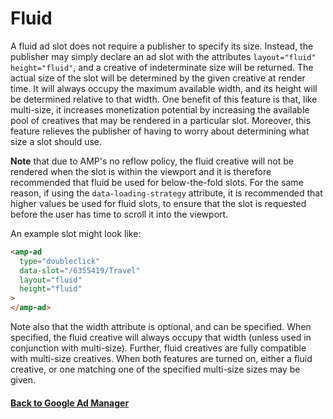 # Fluid

A fluid ad slot does not require a publisher to specify its size. Instead, the publisher may simply declare an ad slot with the attributes `layout="fluid" height="fluid"`, and a creative of indeterminate size will be returned. The actual size of the slot will be determined by the given creative at render time. It will always occupy the maximum available width, and its height will be determined relative to that width. One benefit of this feature is that, like multi-size, it increases monetization potential by increasing the available pool of creatives that may be rendered in a particular slot. Moreover, this feature relieves the publisher of having to worry about determining what size a slot should use.

**Note** that due to AMP's no reflow policy, the fluid creative will not be rendered when the slot is within the viewport and it is therefore recommended that fluid be used for below-the-fold slots. For the same reason, if using the `data-loading-strategy` attribute, it is recommended that higher values be used for fluid slots, to ensure that the slot is requested before the user has time to scroll it into the viewport.

An example slot might look like:

```html
<amp-ad
  type="doubleclick"
  data-slot="/6355419/Travel"
  layout="fluid"
  height="fluid"
>
</amp-ad>
```

Note also that the width attribute is optional, and can be specified. When specified, the fluid creative will always occupy that width (unless used in conjunction with multi-size). Further, fluid creatives are fully compatible with multi-size creatives. When both features are turned on, either a fluid creative, or one matching one of the specified multi-size sizes may be given.

#### <a href="amp-ad-network-doubleclick-impl-internal.md">Back to Google Ad Manager</a>
